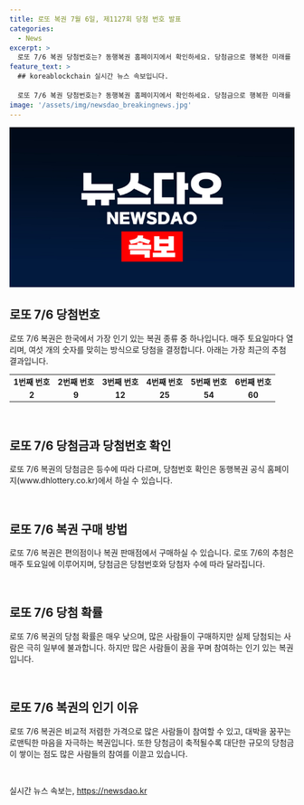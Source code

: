 ```yaml
---
title: 로또 복권 7월 6일, 제1127회 당첨 번호 발표
categories:
  - News
excerpt: >
  로또 7/6 복권 당첨번호는? 동행복권 홈페이지에서 확인하세요. 당첨금으로 행복한 미래를 꿈꿔보세요!
feature_text: >
  ## koreablockchain 실시간 뉴스 속보입니다.

  로또 7/6 복권 당첨번호는? 동행복권 홈페이지에서 확인하세요. 당첨금으로 행복한 미래를 꿈꿔보세요!
image: '/assets/img/newsdao_breakingnews.jpg'
---
```


<p><img src="/assets/img/newsdao_breakingnews.jpg" alt="koreablockchain 속보" /></p>

<h2 data-ke-size="size26">로또 7/6 당첨번호</h2>

<p data-ke-size="size16">로또 7/6 복권은 한국에서 가장 인기 있는 복권 종류 중 하나입니다. 매주 토요일마다 열리며, 여섯 개의 숫자를 맞히는 방식으로 당첨을 결정합니다. 아래는 가장 최근의 추첨 결과입니다.</p>

<table>
  <tr>
    <td style="text-align: center; height: 17px;"><b>1번째 번호</b></td>
    <td style="text-align: center; height: 17px;"><b>2번째 번호</b></td>
    <td style="text-align: center; height: 17px;"><b>3번째 번호</b></td>
    <td style="text-align: center; height: 17px;"><b>4번째 번호</b></td>
    <td style="text-align: center; height: 17px;"><b>5번째 번호</b></td>
    <td style="text-align: center; height: 17px;"><b>6번째 번호</b></td>
  </tr>
  <tr>
    <td style="text-align: center; height: 17px;"><b>2</b></td>
    <td style="text-align: center; height: 17px;"><b>9</b></td>
    <td style="text-align: center; height: 17px;"><b>12</b></td>
    <td style="text-align: center; height: 17px;"><b>25</b></td>
    <td style="text-align: center; height: 17px;"><b>54</b></td>
    <td style="text-align: center; height: 17px;"><b>60</b></td>
  </tr>
</table>

<p data-ke-size="size16">&nbsp;</p>

<h2 data-ke-size="size26">로또 7/6 당첨금과 당첨번호 확인</h2>

<p data-ke-size="size16">로또 7/6 복권의 당첨금은 등수에 따라 다르며, 당첨번호 확인은 동행복권 공식 홈페이지(www.dhlottery.co.kr)에서 하실 수 있습니다.</p>

<p data-ke-size="size16">&nbsp;</p>

<h2 data-ke-size="size26">로또 7/6 복권 구매 방법</h2>

<p data-ke-size="size16">로또 7/6 복권은 편의점이나 복권 판매점에서 구매하실 수 있습니다. 로또 7/6의 추첨은 매주 토요일에 이루어지며, 당첨금은 당첨번호와 당첨자 수에 따라 달라집니다.</p>

<p data-ke-size="size16">&nbsp;</p>

<h2 data-ke-size="size26">로또 7/6 당첨 확률</h2>

<p data-ke-size="size16">로또 7/6 복권의 당첨 확률은 매우 낮으며, 많은 사람들이 구매하지만 실제 당첨되는 사람은 극히 일부에 불과합니다. 하지만 많은 사람들이 꿈을 꾸며 참여하는 인기 있는 복권입니다.</p>

<p data-ke-size="size16">&nbsp;</p>

<h2 data-ke-size="size26">로또 7/6 복권의 인기 이유</h2>

<p data-ke-size="size16">로또 7/6 복권은 비교적 저렴한 가격으로 많은 사람들이 참여할 수 있고, 대박을 꿈꾸는 로맨틱한 마음을 자극하는 복권입니다. 또한 당첨금이 축적될수록 대단한 규모의 당첨금이 쌓이는 점도 많은 사람들의 참여를 이끌고 있습니다.</p>

<p data-ke-size="size16">&nbsp;</p>
실시간 뉴스 속보는, <a href="https://newsdao.kr" rel="dofollow">https://newsdao.kr</a>


